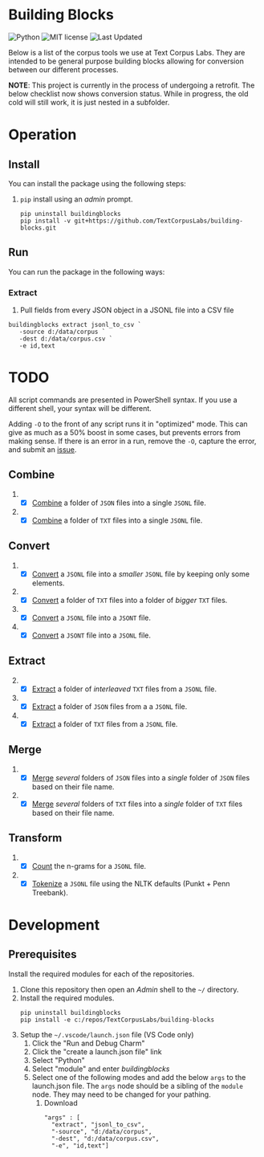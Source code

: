 # Building Blocks

![Python](https://img.shields.io/badge/python-3.x-blue.svg)
![MIT license](https://img.shields.io/badge/License-MIT-green.svg)
![Last Updated](https://img.shields.io/badge/Last%20Updated-2022.09.28-success.svg)

Below is a list of the corpus tools we use at Text Corpus Labs.
They are intended to be general purpose building blocks allowing for conversion between our different processes.

**NOTE**: This project is currently in the process of undergoing a retrofit.
The below checklist now shows conversion status.
While in progress, the old cold will still work, it is just nested in a subfolder.

# Operation

## Install

You can install the package using the following steps:

1. `pip` install using an _admin_ prompt.
   ```{ps1}
   pip uninstall buildingblocks
   pip install -v git+https://github.com/TextCorpusLabs/building-blocks.git
   ```

## Run

You can run the package in the following ways:

### Extract

01. Pull fields from every JSON object in a JSONL file into a CSV file
   ```{ps1}
   buildingblocks extract jsonl_to_csv `
      -source d:/data/corpus `
      -dest d:/data/corpus.csv `
      -e id,text
   ```


# TODO

All script commands are presented in PowerShell syntax.
If you use a different shell, your syntax will be different.

Adding `-O` to the front of any script runs it in "optimized" mode.
This can give as much as a 50% boost in some cases, but prevents errors from making sense.
If there is an error in a run, remove the `-O`, capture the error, and submit an [issue](https://github.com/TextCorpusLabs/building-blocks/issues).

## Combine
01. - [x] [Combine](./docs/combine_json_to_jsonl.md) a folder of `JSON` files into a single `JSONL` file.
02. - [x] [Combine](./docs/combine_txt_to_jsonl.md) a folder of `TXT` files into a single `JSONL` file.

## Convert
01. - [x] [Convert](./docs/convert_jsonl.md) a `JSONL` file into a _smaller_ `JSONL` file by keeping only some elements.
02. - [x] [Convert](./docs/convert_txt.md) a folder of `TXT` files into a folder of _bigger_ `TXT` files.
03. - [x] [Convert](./docs/convert_jsonl_to_jsont.md) a `JSONL` file into a `JSONT` file.
03. - [x] [Convert](./docs/convert_jsont_to_jsonl.md) a `JSONT` file into a `JSONL` file.

## Extract
02. - [x] [Extract](./docs/extract_itxt_from_jsonl.md) a folder of _interleaved_ `TXT` files from a `JSONL` file.
03. - [x] [Extract](./docs/extract_json_from_jsonl.md) a folder of `JSON` files from a a `JSONL` file.
04. - [x] [Extract](./docs/extract_txt_from_jsonl.md) a folder of `TXT` files from a `JSONL` file.

## Merge
01. - [x] [Merge](./docs/merge_json_folders.md) _several_ folders of `JSON` files into a _single_ folder of `JSON` files based on their file name.
02. - [x] [Merge](./docs/merge_txt_folders.md) _several_ folders of `TXT` files into a _single_ folder of `TXT` files based on their file name.

## Transform
01. - [x] [Count](./docs/count_ngrams.md) the n-grams for a `JSONL` file.
02. - [x] [Tokenize](./docs/tokenize_jsonl.md) a `JSONL` file using the NLTK defaults (Punkt + Penn Treebank).

# Development

## Prerequisites

Install the required modules for each of the repositories.

1. Clone this repository then open an _Admin_ shell to the `~/` directory.
2. Install the required modules.
   ```{shell}
   pip uninstall buildingblocks
   pip install -e c:/repos/TextCorpusLabs/building-blocks
   ```
3. Setup the `~/.vscode/launch.json` file (VS Code only)
   1. Click the "Run and Debug Charm"
   2. Click the "create a launch.json file" link
   3. Select "Python"
   4. Select "module" and enter _buildingblocks_
   5. Select one of the following modes and add the below `args` to the launch.json file.
      The `args` node should be a sibling of the `module` node.
      They may need to be changed for your pathing.
      1. Download
         ```{json}
         "args" : [
           "extract", "jsonl_to_csv",
           "-source", "d:/data/corpus",
           "-dest", "d:/data/corpus.csv",
           "-e", "id,text"]
         ```

